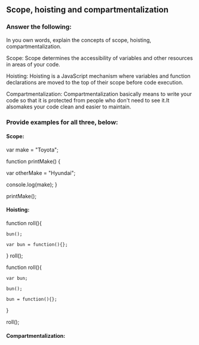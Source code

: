 ## Scope, hoisting and compartmentalization

### Answer the following:
In you own words, explain the concepts of scope, hoisting, compartmentalization.

Scope:
Scope determines the accessibility of variables and other resources in areas of your code.

Hoisting:
Hoisting is a JavaScript mechanism where variables and function declarations are moved to the top of their scope before code execution.

Compartmentalization:
Compartmentalization basically means to write your code so that it is protected from people who don't need to see it.It alsomakes your code clean and easier to maintain.

### Provide examples for all three, below:

#### Scope:

<!--var make is in global scope -->
var make = "Toyota";

function printMake() {

<!-- var otherMake is in the local scope -->
  var otherMake = "Hyundai";

  console.log(make);
}

printMake();


#### Hoisting:
<!-- var not hoisted -->
function roll(){

    bun();

    var bun = function(){};
}
roll();
<!-- var hoisted -->
function roll(){

    var bun;

    bun();

    bun = function(){};
}

roll();

#### Compartmentalization:

